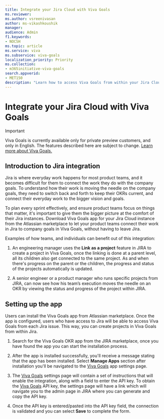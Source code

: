 ```yaml
---
title: Integrate your Jira Cloud with Viva Goals
ms.reviewer: 
ms.author: vsreenivasan
author: ms-vikashkoushik
manager: 
audience: Admin
f1.keywords:
- NOCSH
ms.topic: article
ms.service: viva
ms.subservice: viva-goals
localization_priority: Priority
ms.collection:  
- m365initiative-viva-goals  
search.appverid:
- MET150
description: "Learn how to access Viva Goals from within your Jira Cloud instance."
---
```


# Integrate your Jira Cloud with Viva Goals

> [!IMPORTANT] 
> Viva Goals is currently available only for private preview customers, and only in English. The features described here are subject to change. [Learn more about Viva Goals.](https://go.microsoft.com/fwlink/?linkid=2189933)

## Introduction to Jira integration 

Jira is where everyday work happens for most product teams, and it becomes difficult for them to connect the work they do with the company goals. To understand how their work is moving the needle on the company goals, they need to switch back and forth to keep their OKRs current, and connect their everyday work to the bigger vision and goals. 

To plan every sprint effectively, and ensure product teams focus on things that matter, it's important to give them the bigger picture at the comfort of their Jira instances. Download Viva Goals app for your Jira Cloud instance from the Atlassian marketplace to let your product teams connect their work in Jira to company goals in Viva Goals, without having to leave Jira.

Examples of how teams, and individuals can benefit out of this integration:

1. An engineering manager uses the **Link as a project** feature in JIRA to create a project in Viva Goals, once the linking is done at a parent level, all its children also get connected to the same project. As and when there's progress on the parent or the children, the progress and status of the projects automatically is updated.

2. A senior engineer or a product manager who runs specific projects from JIRA, can now see how his team’s execution moves the needle on an OKR by viewing the status and progress of the project within JIRA.

## Setting up the app 

Users can install the Viva Goals app from Atlassian marketplace. Once the app is configured, users who have access to Jira will be able to access Viva Goals from each Jira issue. This way, you can create projects in Viva Goals from within Jira. 

1. Search for the Viva Goals OKR app from the JIRA marketplace, once you have found the app you can start the installation process.

2. After the app is installed successfully, you'll receive a message stating that the app has been installed. Select **Manage Apps** section after installation you'll be navigated to the [Viva Goals](https://ally.io/) app settings page.

3. The [Viva Goals](https://ally.io/) settings page will contain a set of instructions that will enable the integration, along with a field to enter the API key. To obtain the [Viva Goals](https://ally.io/) API key, the settings page will have a link which will navigate you to the admin page in JIRA where you can generate and copy the API key.

4. Once the API key is entered/pasted into the API key field, the connection is validated and you can select **Save** to complete the form.